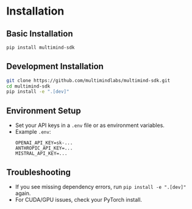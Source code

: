 # Installation

## Basic Installation

```bash
pip install multimind-sdk
```

## Development Installation

```bash
git clone https://github.com/multimindlabs/multimind-sdk.git
cd multimind-sdk
pip install -e ".[dev]"
```

## Environment Setup

- Set your API keys in a `.env` file or as environment variables.
- Example `.env`:
  ```env
  OPENAI_API_KEY=sk-...
  ANTHROPIC_API_KEY=...
  MISTRAL_API_KEY=...
  ```

## Troubleshooting
- If you see missing dependency errors, run `pip install -e ".[dev]"` again.
- For CUDA/GPU issues, check your PyTorch install. 